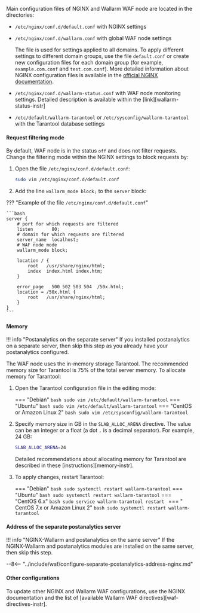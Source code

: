 Main configuration files of NGINX and Wallarm WAF node are located in the directories:

* `/etc/nginx/conf.d/default.conf` with NGINX settings
* `/etc/nginx/conf.d/wallarm.conf` with global WAF node settings

    The file is used for settings applied to all domains. To apply different settings to different domain groups, use the file `default.conf` or create new configuration files for each domain group (for example, `example.com.conf` and `test.com.conf`). More detailed information about NGINX configuration files is available in the [official NGINX documentation](https://nginx.org/en/docs/beginners_guide.html).
* `/etc/nginx/conf.d/wallarm-status.conf` with WAF node monitoring settings. Detailed description is available within the [link][wallarm-status-instr]
* `/etc/default/wallarm-tarantool` or `/etc/sysconfig/wallarm-tarantool` with the Tarantool database settings

#### Request filtering mode

By default, WAF node is in the status `off` and does not filter requests. Change the filtering mode within the NGINX settings to block requests by:

1. Open the file `/etc/nginx/conf.d/default.conf`:

    ```bash
    sudo vim /etc/nginx/conf.d/default.conf
    ```
2. Add the line `wallarm_mode block;` to the `server` block:

??? "Example of the file `/etc/nginx/conf.d/default.conf`"

    ```bash
    server {
        # port for which requests are filtered
        listen       80;
        # domain for which requests are filtered
        server_name  localhost;
        # WAF node mode
        wallarm_mode block;

        location / {
            root   /usr/share/nginx/html;
            index  index.html index.htm;
        }

        error_page   500 502 503 504  /50x.html;
        location = /50x.html {
            root   /usr/share/nginx/html;
        }
    }
    ```

#### Memory

!!! info "Postanalytics on the separate server"
    If you installed postanalytics on a separate server, then skip this step as you already have your postanalytics configured.

The WAF node uses the in-memory storage Tarantool. The recommended memory size for Tarantool is 75% of the total server memory. To allocate memory for Tarantool:

1. Open the Tarantool configuration file in the editing mode:

    === "Debian"
        ``` bash
        sudo vim /etc/default/wallarm-tarantool
        ```
    === "Ubuntu"
        ``` bash
        sudo vim /etc/default/wallarm-tarantool
        ```
    === "CentOS or Amazon Linux 2"
        ``` bash
        sudo vim /etc/sysconfig/wallarm-tarantool
        ```
2. Specify memory size in GB in the `SLAB_ALLOC_ARENA` directive. The value can be an integer or a float (a dot `.` is a decimal separator). For example, 24 GB:
    
    ```bash
    SLAB_ALLOC_ARENA=24
    ```

    Detailed recommendations about allocating memory for Tarantool are described in these [instructions][memory-instr]. 
3. To apply changes, restart Tarantool:

    === "Debian"
        ``` bash
        sudo systemctl restart wallarm-tarantool
        ```
    === "Ubuntu"
        ``` bash
        sudo systemctl restart wallarm-tarantool
        ```
    === "CentOS 6.x"
        ```bash
        sudo service wallarm-tarantool restart
        ```
    === " CentOS 7.x or Amazon Linux 2"
        ```bash
        sudo systemctl restart wallarm-tarantool
        ```

#### Address of the separate postanalytics server

!!! info "NGINX-Wallarm and postanalytics on the same server"
    If the NGINX-Wallarm and postanalytics modules are installed on the same server, then skip this step.

--8<-- "../include/waf/configure-separate-postanalytics-address-nginx.md"

#### Other configurations

To update other NGINX and Wallarm WAF configurations, use the NGINX documentation and the list of [available Wallarm WAF directives][waf-directives-instr].
